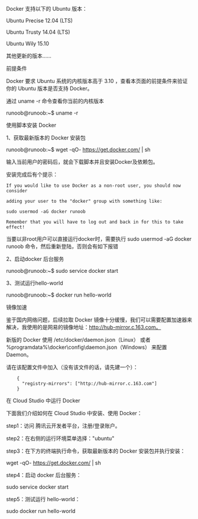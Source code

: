 Docker 支持以下的 Ubuntu 版本：

Ubuntu Precise 12.04 (LTS)

Ubuntu Trusty 14.04 (LTS)

Ubuntu Wily 15.10

其他更新的版本……

前提条件

Docker 要求 Ubuntu 系统的内核版本高于 3.10 ，查看本页面的前提条件来验证你的 Ubuntu 版本是否支持 Docker。

通过 uname -r 命令查看你当前的内核版本

runoob@runoob:~$ uname -r

使用脚本安装 Docker

1、获取最新版本的 Docker 安装包

runoob@runoob:~$ wget -qO- https://get.docker.com/ | sh


输入当前用户的密码后，就会下载脚本并且安装Docker及依赖包。


安装完成后有个提示：

    If you would like to use Docker as a non-root user, you should now consider
    
    adding your user to the "docker" group with something like:

    sudo usermod -aG docker runoob
    
    Remember that you will have to log out and back in for this to take effect!  
   
当要以非root用户可以直接运行docker时，需要执行 sudo usermod -aG docker runoob 命令，然后重新登陆，否则会有如下报错

2、启动docker 后台服务

runoob@runoob:~$ sudo service docker start

3、测试运行hello-world

runoob@runoob:~$ docker run hello-world

镜像加速

鉴于国内网络问题，后续拉取 Docker 镜像十分缓慢，我们可以需要配置加速器来解决，我使用的是网易的镜像地址：http://hub-mirror.c.163.com。

新版的 Docker 使用 /etc/docker/daemon.json（Linux） 或者 %programdata%\docker\config\daemon.json（Windows） 来配置 Daemon。

请在该配置文件中加入（没有该文件的话，请先建一个）：

        {
          "registry-mirrors": ["http://hub-mirror.c.163.com"]
        }

在 Cloud Studio 中运行 Docker

下面我们介绍如何在 Cloud Studio 中安装、使用 Docker：

step1：访问 腾讯云开发者平台，注册/登录账户。

step2：在右侧的运行环境菜单选择："ubuntu"

step3：在下方的终端执行命令，获取最新版本的 Docker 安装包并执行安装：

wget -qO- https://get.docker.com/ | sh

step4：启动 docker 后台服务：

sudo service docker start

step5：测试运行 hello-world：

sudo docker run hello-world
